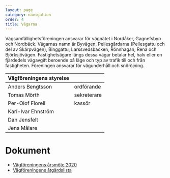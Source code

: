 ```yaml
---
layout: page
category: navigation
order: 4
title: Vägarna
---
```

Vägsamfällighetsföreningen ansvarar för vägnätet i Nordåker, Gagnefsbyn och Nordbäck. Vägarnas namn är Byvägen, Pellesgårdarna (Pellesgattu och del av Skärpvägen), Binggattu, Larssvedsbacken, Rönnhagan, Rena och Björksjövägen. Fastighetsägare längs dessa vägar betalar hel, halv eller en fjärdedels vägavgift beroende på läge och typ av trafik till och från fastigheten. Föreningen ansvarar för vägunderhåll och snöröjning.

|Vägföreningens styrelse||
|-|-|
| Anders Bengtsson | ordförande
| Tomas Mörth | sekreterare
| Per-Olof Florell | kassör
| Karl-Ivar Ehnström
| Dan Jensfelt
| Jens Målare

# Dokument

- [Vägföreningens årsmöte 2020](/assets/doc/20200305-Protokoll-för-vägföreningens-årsmöte.pdf)
- [Vägföreningens åtgärdslista](/assets/doc/20200127-Åtgärdslista-Nordåker-Gagnefsbyns-Vägsamhällighetsförening.xlsx)
